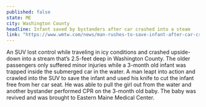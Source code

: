 ```yaml
---
published: false
state: ME
city: Washington County
headline: Infant saved by bystanders after car crashed into a steam
link: "https://www.wmtw.com/news/man-rushes-to-save-infant-after-car-crashes-into-stream/29815254"
---
```


An SUV lost control while traveling in icy conditions and crashed upside-down into a stream that’s 2.5-feet deep in Washington County. The older passengers only suffered minor injuries while a 3-month old infant was trapped inside the submerged car in the water. A man leapt into action and crawled into the SUV to save the infant and used his knife to cut the infant free from her car seat. He was able to pull the girl out from the water and another bystander performed CPR on the 3-month old baby. The baby was revived and was brought to Eastern Maine Medical Center. 